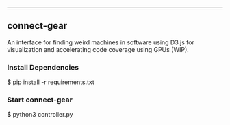 
--------------------------------------------------------------------------------

## connect-gear

An interface for finding weird machines in software using D3.js for visualization and accelerating code coverage using GPUs (WIP).

### Install Dependencies

$ pip install -r requirements.txt

### Start connect-gear

$ python3 controller.py
